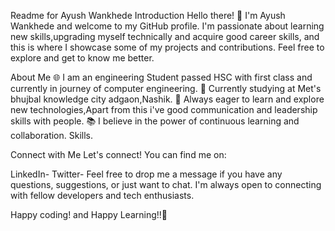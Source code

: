 Readme for Ayush Wankhede
Introduction
Hello there! 👋 I'm Ayush Wankhede and welcome to my GitHub profile.
I'm passionate about learning new skills,upgrading myself technically and acquire good career skills,
and this is where I showcase some of my projects and contributions. Feel free to explore and get to know me better.

About Me
🌐 I am an engineering Student passed HSC with first class and currently in journey of computer engineering.
💼 Currently studying at Met's bhujbal knowledge city adgaon,Nashik.
🚀 Always eager to learn and explore new technologies,Apart from this i've good communication and leadership skills with people.
📚 I believe in the power of continuous learning and collaboration.
Skills.


Connect with Me
Let's connect! You can find me on:

LinkedIn-
Twitter-
Feel free to drop me a message if you have any questions, suggestions, or just want to chat. I'm always open to connecting with fellow developers and tech enthusiasts.

Happy coding! and Happy Learning!!🚀
